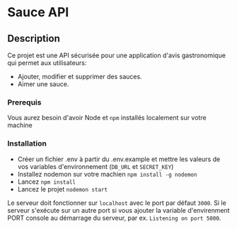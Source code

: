 # Sauce API

## Description

Ce projet est une API sécurisée pour une application d'avis gastronomique qui permet aux utilisateurs:

* Ajouter, modifier et supprimer des sauces.
* Aimer une sauce.

### Prerequis

Vous aurez besoin d'avoir Node et `npm` installés localement sur votre machine

### Installation

* Créer un fichier .env à partir du .env.example et mettre les valeurs de vos variables d'environnement (`DB_URL` et `SECRET_KEY`)
* Installez nodemon sur votre machien `npm install -g nodemon`
* Lancez `npm install`
* Lancez le projet `nodemon start`

Le serveur doit fonctionner sur `localhost` avec le port par défaut `3000`. Si le
serveur s'exécute sur un autre port si vous ajouter la variable d'envirenment PORT
console au démarrage du serveur, par ex. `Listening on port 5000`.
